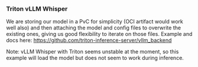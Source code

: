 ### Triton vLLM Whisper

We are storing our model in a PvC for simplicity (OCI artifact would work well also) and then attaching the model and config files to overwrite the existing ones, giving us good flexibility to iterate on those files.
Example and docs here: https://github.com/triton-inference-server/vllm_backend

Note: vLLM Whisper with Triton seems unstable at the moment, so this example will load the model but does not seem to work during inference.